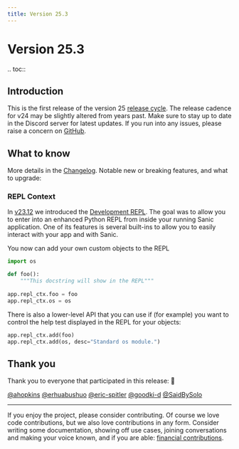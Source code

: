 ```yaml
---
title: Version 25.3
---
```


# Version 25.3

.. toc::

## Introduction

This is the first release of the version 25 [release cycle](../../organization/policies.md#release-schedule).  The release cadence for v24 may be slightly altered from years past. Make sure to stay up to date in the Discord server for latest updates. If you run into any issues, please raise a concern on [GitHub](https://github.com/sanic-org/sanic/issues/new/choose).

## What to know

More details in the [Changelog](../changelog.html). Notable new or breaking features, and what to upgrade:

### REPL Context

In [v23.12](../2023/v23.12.md#-embetaem-welcome-to-the-sanic-interactive-console) we introduced the [Development REPL](/en/guide/running/development.html#development-repl). The goal was to allow you to enter into an enhanced Python REPL from inside your running Sanic application. One of its features is several built-ins to allow you to easily interact with your app and with Sanic.

You now can add your own custom objects to the REPL

```python
import os

def foo():
    """This docstring will show in the REPL"""
    
app.repl_ctx.foo = foo
app.repl_ctx.os = os
```

There is also a lower-level API that you can use if (for example) you want to control the help test displayed in the REPL for your objects:

```python
app.repl_ctx.add(foo)
app.repl_ctx.add(os, desc="Standard os module.")
```

## Thank you

Thank you to everyone that participated in this release: :clap:

[@ahopkins](https://github.com/ahopkins)
[@erhuabushuo](https://github.com/erhuabushuo)
[@eric-spitler](https://github.com/eric-spitler)
[@goodki-d](https://github.com/goodki-d)
[@SaidBySolo](https://github.com/SaidBySolo)

---

If you enjoy the project, please consider contributing. Of course we love code contributions, but we also love contributions in any form. Consider writing some documentation, showing off use cases, joining conversations and making your voice known, and if you are able: [financial contributions](https://opencollective.com/sanic-org/).
